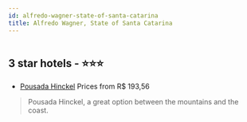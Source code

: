 ```yaml
---
id: alfredo-wagner-state-of-santa-catarina
title: Alfredo Wagner, State of Santa Catarina
---
```


<center><img src="https://static.hotelurbano.com/reservas/prod0/5/5902/5e67d25bdeddc_pousada-hinckel.jpg" alt="" /></center>


##  3 star hotels - ⭐️⭐️⭐️

-    [Pousada Hinckel](https://us.hurb.com/hotels/alfredo-wagner/pousada-hinckel-5902?cmp=18055) Prices from R$ 193,56
   > Pousada Hinckel, a great option between the mountains and the coast.
